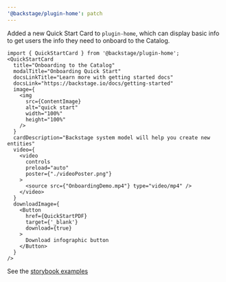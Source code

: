 ```yaml
---
'@backstage/plugin-home': patch
---
```


Added a new Quick Start Card to `plugin-home`, which can display basic info to get users the info they need to onboard to the Catalog.

```
import { QuickStartCard } from '@backstage/plugin-home';
<QuickStartCard
  title="Onboarding to the Catalog"
  modalTitle="Onboarding Quick Start"
  docsLinkTitle="Learn more with getting started docs"
  docsLink="https://backstage.io/docs/getting-started"
  image={
    <img
      src={ContentImage}
      alt="quick start"
      width="100%"
      height="100%"
    />
  }
  cardDescription="Backstage system model will help you create new entities"
  video={
    <video
      controls
      preload="auto"
      poster={"./videoPoster.png"}
    >
      <source src={"OnboardingDemo.mp4"} type="video/mp4" />
    </video>
  }
  downloadImage={
    <Button
      href={QuickStartPDF}
      target={'_blank'}
      download={true}
    >
      Download infographic button
    </Button>
  }
/>
```

See the [storybook examples](https://backstage.io/storybook/?path=/story/plugins-home-components-quickstartcard--default)
